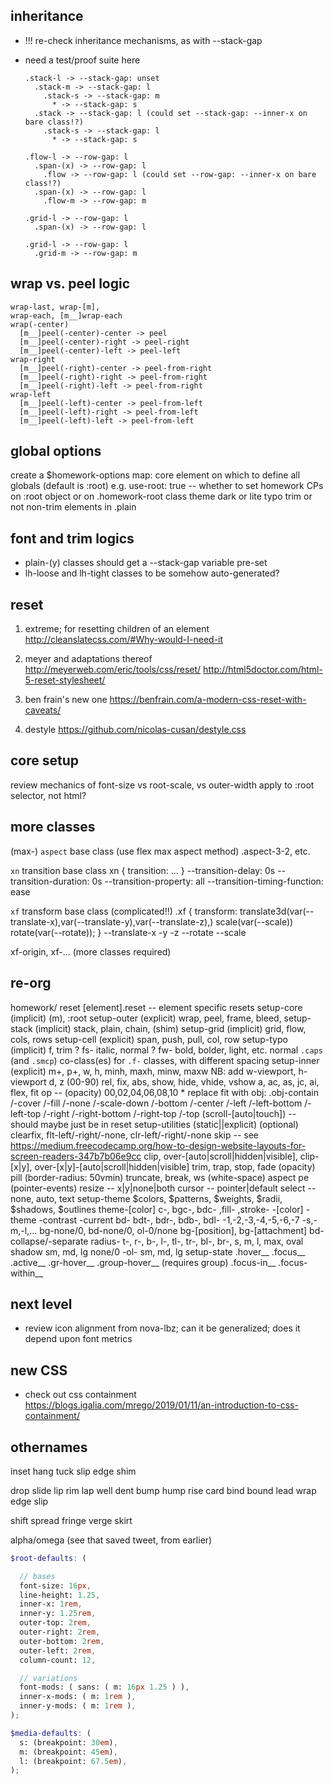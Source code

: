 ## inheritance

- !!! re-check inheritance mechanisms, as with --stack-gap
- need a test/proof suite here

      .stack-l -> --stack-gap: unset
        .stack-m -> --stack-gap: l
          .stack-s -> --stack-gap: m
            * -> --stack-gap: s
        .stack -> --stack-gap: l (could set --stack-gap: --inner-x on bare class!?)
          .stack-s -> --stack-gap: l
            * -> --stack-gap: s

      .flow-l -> --row-gap: l
        .span-(x) -> --row-gap: l
          .flow -> --row-gap: l (could set --row-gap: --inner-x on bare class!?)
        .span-(x) -> --row-gap: l
          .flow-m -> --row-gap: m

      .grid-l -> --row-gap: l
        .span-(x) -> --row-gap: l

      .grid-l -> --row-gap: l
        .grid-m -> --row-gap: m

## wrap vs. peel logic

    wrap-last, wrap-[m],
    wrap-each, [m__]wrap-each
    wrap(-center)
      [m__]peel(-center)-center -> peel
      [m__]peel(-center)-right -> peel-right
      [m__]peel(-center)-left -> peel-left
    wrap-right
      [m__]peel(-right)-center -> peel-from-right
      [m__]peel(-right)-right -> peel-from-right
      [m__]peel(-right)-left -> peel-from-right
    wrap-left
      [m__]peel(-left)-center -> peel-from-left
      [m__]peel(-left)-right -> peel-from-left
      [m__]peel(-left)-left -> peel-from-left

## global options

create a $homework-options map:
  core
    element on which to define all globals (default is :root)
      e.g. use-root: true -- whether to set homework CPs on :root object or on .homework-root class
  theme
    dark or lite
  typo
    trim or not
    non-trim elements in .plain



## font and trim logics

- plain-(y) classes should get a --stack-gap variable pre-set
- lh-loose and lh-tight classes to be somehow auto-generated?

## reset

1. extreme; for resetting children of an element
http://cleanslatecss.com/#Why-would-I-need-it

2. meyer and adaptations thereof
http://meyerweb.com/eric/tools/css/reset/
http://html5doctor.com/html-5-reset-stylesheet/

3. ben frain's new one
https://benfrain.com/a-modern-css-reset-with-caveats/

4. destyle
https://github.com/nicolas-cusan/destyle.css

## core setup

review mechanics of font-size vs root-scale, vs outer-width
  apply to :root selector, not html?

## more classes

(max-) `aspect` base class (use flex max aspect method)
  .aspect-3-2, etc.

`xn` transition base class
  xn { transition: ... }
  --transition-delay: 0s
  --transition-duration: 0s
  --transition-property: all
  --transition-timing-function: ease

`xf` transform base class (complicated!!)
  .xf { transform: translate3d(var(--translate-x),var(--translate-y),var(--translate-z),) scale(var(--scale)) rotate(var(--rotate)); }
  --translate-x -y -z
  --rotate
  --scale

  xf-origin, xf-... (more classes required)


## re-org

homework/
  reset
      [element].reset -- element specific resets
  setup-core (implicit)
      (m), :root
  setup-outer (explicit)
      wrap, peel, frame, bleed,
  setup-stack (implicit)
      stack, plain, chain, (shim)
  setup-grid (implicit)
      grid, flow, cols, rows
  setup-cell (explicit)
      span, push, pull, col, row
  setup-typo (implicit)
      f, trim
      ? fs- italic, normal
      ? fw- bold, bolder, light, etc. normal
      `.caps` (and `.smcp`) co-class(es) for `.f-` classes, with different spacing
  setup-inner (explicit)
      m+, p+, w, h, minh, maxh, minw, maxw
        NB: add w-viewport, h-viewport
      d, z (00-90)
      rel, fix, abs, show, hide, vhide, vshow
      a, ac, as, jc, ai, flex, fit
      op -- (opacity) 00,02,04,06,08,10
      * replace fit with obj: .obj-contain /-cover /-fill /-none /-scale-down /-bottom /-center /-left /-left-bottom /-left-top /-right /-right-bottom /-right-top /-top
      (scroll-[auto|touch]) -- should maybe just be in reset
  setup-utilities (static||explicit)
      (optional) clearfix, flt-left/-right/-none, clr-left/-right/-none
      skip -- see https://medium.freecodecamp.org/how-to-design-website-layouts-for-screen-readers-347b7b06e9cc
      clip, over-[auto|scroll|hidden|visible], clip-[x|y], over-[x|y]-[auto|scroll|hidden|visible]
      trim, trap, stop,
      fade (opacity)
      pill (border-radius: 50vmin)
      truncate, break, ws (white-space)
      aspect
      pe (pointer-events)
      resize -- x|y|none|both
      cursor -- pointer|default
      select -- none, auto, text
  setup-theme
      $colors, $patterns, $weights, $radii, $shadows, $outlines
      theme-[color]
      c-, bgc-, bdc- ,fill- ,stroke-
        -[color]
        -theme
        -contrast
        -current
      bd- bdt-, bdr-, bdb-, bdl-
        -1,-2,-3,-4,-5,-6,-7
        -s,-m,-l,...
      bg-none/0, bd-none/0, ol-0/none
      bg-[position], bg-[attachment]
      bd-collapse/-separate
      radius- t-, r-, b-, l-, tl-, tr-, bl-, br-,
        s, m, l, max,
        oval
      shadow
        sm, md, lg
        none/0
        -ol-
          sm, md, lg
  setup-state
      .hover__
      .focus__
      .active__
      .gr-hover__
      .group-hover__ (requires group)
      .focus-in__
      .focus-within__


## next level

- review icon alignment from nova-lbz; can it be generalized; does it depend upon font metrics


## new CSS

- check out css containment
https://blogs.igalia.com/mrego/2019/01/11/an-introduction-to-css-containment/

## othernames
  inset
  hang
  tuck
  slip
  edge
  shim

  drop
  slide
  lip
  rim
  lap
  well
  dent
  bump
  hump
  rise
  card
  bind
  bound
  lead
  wrap
  edge
  slip

  shift
  spread
  fringe
  verge
  skirt

  alpha/omega
  (see that saved tweet, from earlier)

```scss
$root-defaults: (

  // bases
  font-size: 16px,
  line-height: 1.25,
  inner-x: 1rem,
  inner-y: 1.25rem,
  outer-top: 2rem,
  outer-right: 2rem,
  outer-bottom: 2rem,
  outer-left: 2rem,
  column-count: 12,

  // variations
  font-mods: ( sans: ( m: 16px 1.25 ) ),
  inner-x-mods: ( m: 1rem ),
  inner-y-mods: ( m: 1rem ),
);

$media-defaults: (
  s: (breakpoint: 30em),
  m: (breakpoint: 45em),
  l: (breakpoint: 67.5em),
);
```
